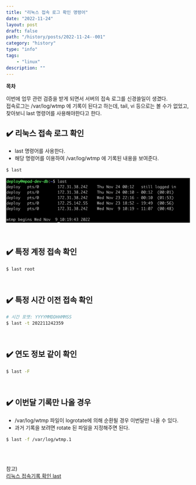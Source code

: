 ```yaml
---
title: "리눅스 접속 로그 확인 명령어"
date: "2022-11-24"
layout: post
draft: false
path: "/history/posts/2022-11-24--001"
category: "history"
type: "info"
tags:
    - "linux"
description: ""
---
```



**목차**

이번에 업무 관련 검증을 받게 되면서 서버의 접속 로그를 신경쓸일이 생겼다.  
접속로그는 /var/log/wtmp 에 기록이 된다고 하는데, tail, vi 등으로는 볼 수가 없었고, 찾아보니 last 명령어를 사용해야한다고 한다.

## ✔️ 리눅스 접속 로그 확인

- last 명령어를 사용한다.
- 해당 명령어를 이용하여 /var/log/wtmp 에 기록된 내용을 보여준다.

```bash
$ last
```

![](001.png)

<br/>

## ✔️ 특정 계정 접속 확인

```bash
$ last root
```

<br/>

## ✔️ 특정 시간 이전 접속 확인

```bash
# 시간 포맷: YYYYMMDDHHMMSS
$ last -t 202211242359
```

<br/>

## ✔️ 연도 정보 같이 확인

```bash
$ last -F
```

<br/>

## ✔️ 이번달 기록만 나올 경우

- /var/log/wtmp 파일이 logrotate에 의해 순환될 경우 이번달만 나올 수 있다.
- 과거 기록을 보려면 rotate 된 파일을 지정해주면 된다.

```bash
$ last -f /var/log/wtmp.1
```

<br/>
<br/>

참고)  
[리눅스 접속기록 확인 last](https://zetawiki.com/wiki/%EB%A6%AC%EB%88%85%EC%8A%A4_%EC%A0%91%EC%86%8D%EA%B8%B0%EB%A1%9D_%ED%99%95%EC%9D%B8_last)